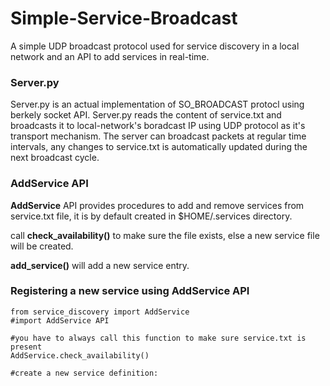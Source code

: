 # Simple-Service-Broadcast
A simple UDP broadcast protocol used for service discovery in a local network and an API to add services in real-time.

<h3>Server.py</h3>
Server.py is an actual implementation of SO_BROADCAST protocl using berkely socket API. Server.py reads the content of service.txt and broadcasts
it to local-network's boradcast IP using UDP protocol as it's transport mechanism. The server can broadcast packets at regular time intervals, any changes
to service.txt is automatically updated during the next broadcast cycle. 

<h3> AddService API </h3>

<strong>AddService</strong> API provides procedures to add and remove services from service.txt file, it is by default created in $HOME/.services directory.

call <strong>check_availability()</strong> to make sure the file exists, else a new service file will be created.

<strong>add_service()</strong> will add a new service entry.

<h3> Registering a new service using AddService API </h3>

``` 
from service_discovery import AddService
#import AddService API

#you have to always call this function to make sure service.txt is present
AddService.check_availability()

#create a new service definition:
```



